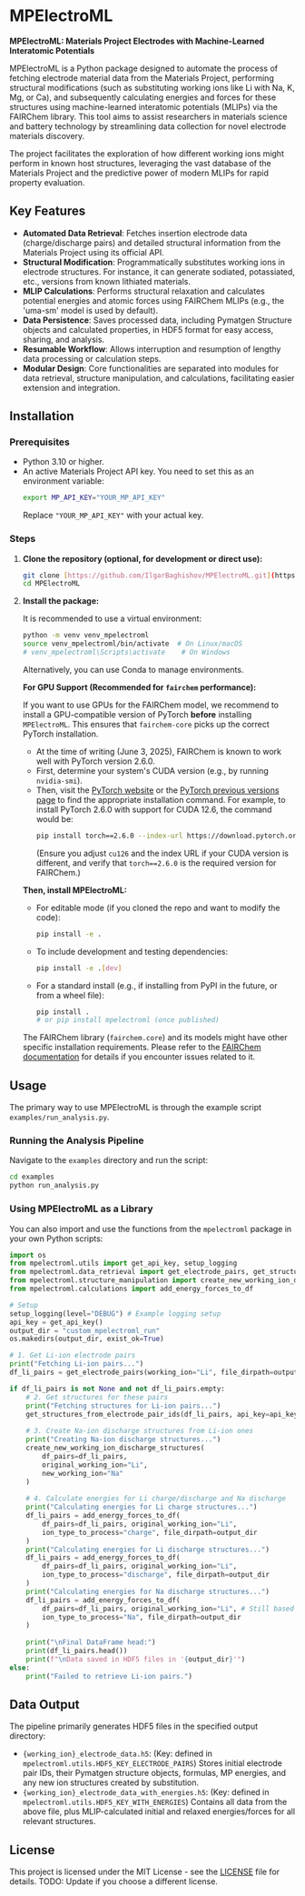 # MPElectroML

**MPElectroML: Materials Project Electrodes with Machine-Learned Interatomic Potentials**

MPElectroML is a Python package designed to automate the process of fetching electrode material data from the Materials Project, performing structural modifications (such as substituting working ions like Li with Na, K, Mg, or Ca), and subsequently calculating energies and forces for these structures using machine-learned interatomic potentials (MLIPs) via the FAIRChem library. This tool aims to assist researchers in materials science and battery technology by streamlining data collection for novel electrode materials discovery.

The project facilitates the exploration of how different working ions might perform in known host structures, leveraging the vast database of the Materials Project and the predictive power of modern MLIPs for rapid property evaluation.

## Key Features

-   **Automated Data Retrieval**: Fetches insertion electrode data (charge/discharge pairs) and detailed structural information from the Materials Project using its official API.
-   **Structural Modification**: Programmatically substitutes working ions in electrode structures. For instance, it can generate sodiated, potassiated, etc., versions from known lithiated materials.
-   **MLIP Calculations**: Performs structural relaxation and calculates potential energies and atomic forces using FAIRChem MLIPs (e.g., the 'uma-sm' model is used by default).
-   **Data Persistence**: Saves processed data, including Pymatgen Structure objects and calculated properties, in HDF5 format for easy access, sharing, and analysis.
-   **Resumable Workflow**: Allows interruption and resumption of lengthy data processing or calculation steps.
-   **Modular Design**: Core functionalities are separated into modules for data retrieval, structure manipulation, and calculations, facilitating easier extension and integration.

## Installation

### Prerequisites

-   Python 3.10 or higher.
-   An active Materials Project API key. You need to set this as an environment variable:
    ```bash
    export MP_API_KEY="YOUR_MP_API_KEY"
    ```
    Replace `"YOUR_MP_API_KEY"` with your actual key.

### Steps

1.  **Clone the repository (optional, for development or direct use):**
    ```bash
    git clone [https://github.com/IlgarBaghishov/MPElectroML.git](https://github.com/IlgarBaghishov/MPElectroML.git)
    cd MPElectroML
    ```

2.  **Install the package:**

    It is recommended to use a virtual environment:

    ```bash
    python -m venv venv_mpelectroml
    source venv_mpelectroml/bin/activate  # On Linux/macOS
    # venv_mpelectroml\Scripts\activate    # On Windows
    ```

    Alternatively, you can use Conda to manage environments.

    **For GPU Support (Recommended for `fairchem` performance):**

    If you want to use GPUs for the FAIRChem model, we recommend to install a GPU-compatible version of PyTorch **before** installing `MPElectroML`. This ensures that `fairchem-core` picks up the correct PyTorch installation.

      * At the time of writing (June 3, 2025), FAIRChem is known to work well with PyTorch version 2.6.0.
      * First, determine your system's CUDA version (e.g., by running `nvidia-smi`).
      * Then, visit the [PyTorch website](https://pytorch.org/get-started/locally/) or the [PyTorch previous versions page](https://pytorch.org/get-started/previous-versions/) to find the appropriate installation command. For example, to install PyTorch 2.6.0 with support for CUDA 12.6, the command would be:
        ```bash
        pip install torch==2.6.0 --index-url https://download.pytorch.org/whl/cu126
        ```
        (Ensure you adjust `cu126` and the index URL if your CUDA version is different, and verify that `torch==2.6.0` is the required version for FAIRChem.)

    **Then, install MPElectroML:**

      * For editable mode (if you cloned the repo and want to modify the code):
        ```bash
        pip install -e .
        ```
      * To include development and testing dependencies:
        ```bash
        pip install -e .[dev]
        ```
      * For a standard install (e.g., if installing from PyPI in the future, or from a wheel file):
        ```bash
        pip install . 
        # or pip install mpelectroml (once published)
        ```

    The FAIRChem library (`fairchem.core`) and its models might have other specific installation requirements. Please refer to the [FAIRChem documentation](https://github.com/FAIRChemistry/fairchem) for details if you encounter issues related to it.

## Usage

The primary way to use MPElectroML is through the example script `examples/run_analysis.py`.

### Running the Analysis Pipeline

Navigate to the `examples` directory and run the script:
```bash
cd examples
python run_analysis.py
```

### Using MPElectroML as a Library

You can also import and use the functions from the `mpelectroml` package in your own Python scripts:

```python
import os
from mpelectroml.utils import get_api_key, setup_logging
from mpelectroml.data_retrieval import get_electrode_pairs, get_structures_from_electrode_pair_ids
from mpelectroml.structure_manipulation import create_new_working_ion_discharge_structures
from mpelectroml.calculations import add_energy_forces_to_df

# Setup
setup_logging(level="DEBUG") # Example logging setup
api_key = get_api_key()
output_dir = "custom_mpelectroml_run"
os.makedirs(output_dir, exist_ok=True)

# 1. Get Li-ion electrode pairs
print("Fetching Li-ion pairs...")
df_li_pairs = get_electrode_pairs(working_ion="Li", file_dirpath=output_dir, api_key=api_key)

if df_li_pairs is not None and not df_li_pairs.empty:
    # 2. Get structures for these pairs
    print("Fetching structures for Li-ion pairs...")
    get_structures_from_electrode_pair_ids(df_li_pairs, api_key=api_key)
    
    # 3. Create Na-ion discharge structures from Li-ion ones
    print("Creating Na-ion discharge structures...")
    create_new_working_ion_discharge_structures(
        df_pairs=df_li_pairs,
        original_working_ion="Li",
        new_working_ion="Na"
    )
    
    # 4. Calculate energies for Li charge/discharge and Na discharge
    print("Calculating energies for Li charge structures...")
    df_li_pairs = add_energy_forces_to_df(
        df_pairs=df_li_pairs, original_working_ion="Li", 
        ion_type_to_process="charge", file_dirpath=output_dir
    )
    print("Calculating energies for Li discharge structures...")
    df_li_pairs = add_energy_forces_to_df(
        df_pairs=df_li_pairs, original_working_ion="Li",
        ion_type_to_process="discharge", file_dirpath=output_dir
    )
    print("Calculating energies for Na discharge structures...")
    df_li_pairs = add_energy_forces_to_df(
        df_pairs=df_li_pairs, original_working_ion="Li", # Still based on original Li dataset for file naming
        ion_type_to_process="Na", file_dirpath=output_dir
    )
    
    print("\nFinal DataFrame head:")
    print(df_li_pairs.head())
    print(f"\nData saved in HDF5 files in '{output_dir}'")
else:
    print("Failed to retrieve Li-ion pairs.")
```

## Data Output

The pipeline primarily generates HDF5 files in the specified output directory:

-   `{working_ion}_electrode_data.h5`: (Key: defined in `mpelectroml.utils.HDF5_KEY_ELECTRODE_PAIRS`)
    Stores initial electrode pair IDs, their Pymatgen structure objects, formulas, MP energies, and any new ion structures created by substitution.
-   `{working_ion}_electrode_data_with_energies.h5`: (Key: defined in `mpelectroml.utils.HDF5_KEY_WITH_ENERGIES`)
    Contains all data from the above file, plus MLIP-calculated initial and relaxed energies/forces for all relevant structures.

## License

This project is licensed under the MIT License - see the [LICENSE](LICENSE) file for details. TODO: Update if you choose a different license.
